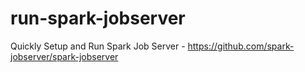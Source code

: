 # run-spark-jobserver
Quickly Setup and Run Spark Job Server - https://github.com/spark-jobserver/spark-jobserver


